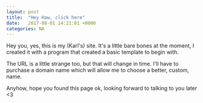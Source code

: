 ```yaml
---
layout: post
title:  "Hey Haw, click here"
date:   2017-08-01 14:21:01 +0000
categories: NA
---
```


Hey you, yes, this is my (Karl's) site. It's a little bare bones at the moment, I created it with a program that created a basic template to begin with.

The URL is a little strange too, but that will change in time. I'll have to purchase a domain name which will allow me to choose a better, custom, name.

Anyhow, hope you found this page ok, looking forward to talking to you later <3
